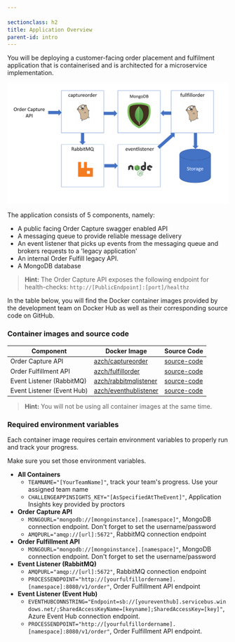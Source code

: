 ```yaml
---

sectionclass: h2
title: Application Overview
parent-id: intro
---
```


You will be deploying a customer-facing order placement and fulfilment application that is containerised and is architected for a microservice implementation.

![Application diagram](media/302a7509f056cd57093c7a3de32dbb04.png)

The application consists of 5 components, namely:

* A public facing Order Capture swagger enabled API
* A messaging queue to provide reliable message delivery
* An event listener that picks up events from the messaging queue and brokers requests to a 'legacy application'
* An internal Order Fulfill legacy API.
* A MongoDB database

> **Hint:** The Order Capture API exposes the following endpoint for health-checks: `http://[PublicEndpoint]:[port]/healthz`

In the table below, you will find the Docker container images provided by the development team on Docker Hub as well as their corresponding source code on GitHub.

### Container images and source code

| Component                    | Docker Image                                                     | Source Code                                                       |
|------------------------------|------------------------------------------------------------------|-------------------------------------------------------------------|
| Order Capture API            | [azch/captureorder](https://hub.docker.com/r/azch/captureorder/) | [source-code](https://github.com/Azure/azch-captureorder)         |
| Order Fulfillment API        | [azch/fulfillorder](https://hub.docker.com/r/azch/fulfillorder/) | [source-code](https://github.com/Azure/azch-fulfillorder)         |
| Event Listener (RabbitMQ)    | [azch/rabbitmqlistener](https://hub.docker.com/r/azch/rabbitmqlistener/) | [source-code](https://github.com/Azure/azch-rabbitmqlistener)         |
| Event Listener (Event Hub)    | [azch/eventhublistener](https://hub.docker.com/r/azch/eventhublistener/) | [source-code](https://github.com/Azure/azch-eventhublistener)         |

> **Hint:** You will not be using all container images at the same time.

### Required environment variables

Each container image requires certain environment variables to properly run and track your progress.

Make sure you set those environment variables.

* **All Containers**
  * `TEAMNAME="[YourTeamName]"`, track your team's progress. Use your assigned team name
  * `CHALLENGEAPPINSIGHTS_KEY="[AsSpecifiedAtTheEvent]"`, Application Insights key provided by proctors
* **Order Capture API**
  * `MONGOURL="mongodb://[mongoinstance].[namespace]"`, MongoDB connection endpoint. Don't forget to set the username/password
  * `AMQPURL="amqp://[url]:5672"`, RabbitMQ connection endpoint
* **Order Fulfillment API**
  * `MONGOURL="mongodb://[mongoinstance].[namespace]"`, MongoDB connection endpoint. Don't forget to set the username/password
* **Event Listener (RabbitMQ)**
  * `AMQPURL="amqp://[url]:5672"`, RabbitMQ connection endpoint
  * `PROCESSENDPOINT="http://[yourfulfillordername].[namespace]:8080/v1/order"`, Order Fulfillment API endpoint
* **Event Listener (Event Hub)**
  * `EVENTHUBCONNSTRING="Endpoint=sb://[youreventhub].servicebus.windows.net/;SharedAccessKeyName=[keyname];SharedAccessKey=[key]"`, Azure Event Hub connection endpoint.
  * `PROCESSENDPOINT="http://[yourfulfillordername].[namespace]:8080/v1/order"`, Order Fulfillment API endpoint.